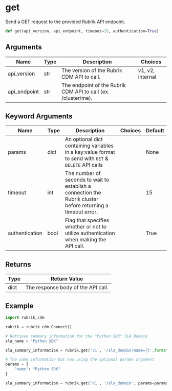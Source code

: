# get

Send a GET request to the provided Rubrik API endpoint.
```py
def get(api_version, api_endpoint, timeout=15, authentication=True)
```

## Arguments
| Name         | Type | Description                                                   | Choices          |
|--------------|------|---------------------------------------------------------------|------------------|
| api_version  | str  | The version of the Rubrik CDM API to call.                    | v1, v2, internal |
| api_endpoint | str  | The endpoint of the Rubrik CDM API to call (ex. /cluster/me). |                  |
## Keyword Arguments
| Name           | Type | Description                                                                                                  | Choices | Default |
|----------------|------|--------------------------------------------------------------------------------------------------------------|---------|---------|
| params         | dict | An optional dict containing variables in a key:value format to send with `GET` & `DELETE` API calls          |         | None    |
| timeout        | int  | The number of seconds to wait to establish a connection the Rubrik cluster before returning a timeout error. |         | 15      |
| authentication | bool | Flag that specifies whether or not to utilize authentication when making the API call.                       |         | True    |

## Returns
| Type | Return Value                       |
|------|------------------------------------|
| dict | The response body of the API call. |
## Example
```py
import rubrik_cdm

rubrik = rubrik_cdm.Connect()

# Retrieve summary information for the "Python SDK" SLA Domain
sla_name = "Python SDK"

sla_summary_information = rubrik.get('v1', '/sla_domain?name={}'.format(sla_name))

# The same information but now using the optional params argument
params = {
    "name": "Python SDK"
}

sla_summary_information = rubrik.get('v1', '/sla_domain', params=params)
```